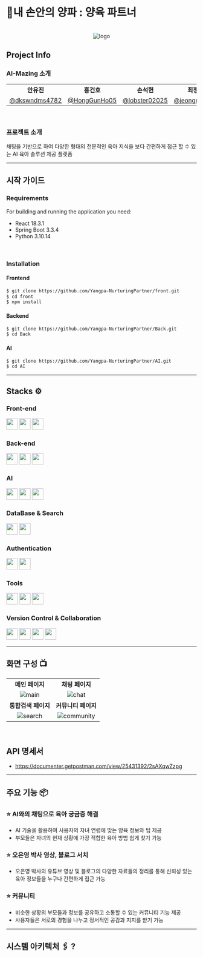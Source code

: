 # 🧅내 손안의 양파 : 양육 파트너
<br>

<div align="center">
    <img src="https://github.com/user-attachments/assets/edec5cfe-3c7a-45ea-8a84-13d0857216c4" alt="logo"/>
</div>


## Project Info

### AI-Mazing 소개

<table>
  <tr>
    <td align="center"><strong>안유진</strong></td>
    <td align="center"><strong>홍건호</strong></td>
    <td align="center"><strong>손석현</strong></td>
    <td align="center"><strong>최정민</strong></td>
    <td align="center"><strong>이승호</strong></td>
    <td align="center"><strong>장혜지</strong></td>
  </tr>
  <tr>
    <td align="center">
      <a href="https://github.com/dkswndms4782">@dkswndms4782</a>
    </td>
    <td align="center">
      <a href="https://github.com/HongGunHo05">@HongGunHo05</a>
    </td>
    <td align="center">
      <a href="https://github.com/lobster0202">@lobster02025</a>
    </td>
    <td align="center">
      <a href="https://github.com/jeongmin521">@jeongmin521</a>
    </td>
    <td align="center">
      <a href="https://github.com/gengen89">@gengen89</a>
    </td>
    <td align="center">
      <a href="https://github.com/jangheyji">@jangheyji</a>
    </td>
  </tr>
</table>
<br>


### 프로젝트 소개
채팅을 기반으로 하여 다양한 형태의 전문적인 육아 지식을 보다 간편하게 접근 할 수 있는 AI 육아 솔루션 제공 플랫폼 <br>


<hr> 


## 시작 가이드
### Requirements 
For building and running the application you need:
- React 18.3.1
- Spring Boot 3.3.4
- Python 3.10.14

<br>

### Installation
#### Frontend
```bash
$ git clone https://github.com/Yangpa-NurturingPartner/front.git
$ cd front
$ npm install
```


#### Backend
```bash
$ git clone https://github.com/Yangpa-NurturingPartner/Back.git
$ cd Back
```


#### AI
```bash
$ git clone https://github.com/Yangpa-NurturingPartner/AI.git
$ cd AI
```


<hr>
  

## Stacks ⚙

### Front-end
<img src="https://img.shields.io/badge/React-61DAFB?style=for-the-badge&logo=react&logoColor=black" height="30"/>
<img src="https://img.shields.io/badge/TypeScript-007ACC?style=for-the-badge&logo=typescript&logoColor=white" height="30"/>
<img src="https://img.shields.io/badge/React%20Redux-764ABC?style=for-the-badge&logo=redux&logoColor=white" height="30"/>

### Back-end
<img src="https://img.shields.io/badge/Spring%20Boot-6DB33F?style=for-the-badge&logo=springboot&logoColor=white" height="30"/>
<img src="https://img.shields.io/badge/Python-3776AB?style=for-the-badge&logo=python&logoColor=white" height="30"/>
<img src="https://img.shields.io/badge/FastAPI-009688?style=for-the-badge&logo=fastapi&logoColor=white" height="30"/>

### AI
<img src="https://img.shields.io/badge/OpenAI%20ChatGPT-412991?style=for-the-badge&logo=openai&logoColor=white" height="30"/>
<img src="https://img.shields.io/badge/OpenAI%20Whisper-412991?style=for-the-badge&logo=openai&logoColor=white" height="30"/>
<img src="https://img.shields.io/badge/Upstage%20Solar%20Embeddings-FF5722?style=for-the-badge" height="30"/>

### DataBase & Search
<img src="https://img.shields.io/badge/PostgreSQL-336791?style=for-the-badge&logo=postgresql&logoColor=white" height="30"/>
<img src="https://img.shields.io/badge/AWS%20OpenSearch-232F3E?style=for-the-badge&logo=amazondynamodb&logoColor=white" height="30"/>

### Authentication
<img src="https://img.shields.io/badge/JWT-000000?style=for-the-badge&logo=JSON%20web%20tokens&logoColor=white" height="30"/>
<img src="https://img.shields.io/badge/Google%20OAuth2-4285F4?style=for-the-badge&logo=google&logoColor=white" height="30"/>

### Tools
<img src="https://img.shields.io/badge/IntelliJ%20IDEA-000000?style=for-the-badge&logo=intellijidea&logoColor=white" height="30"/>
<img src="https://img.shields.io/badge/Visual%20Studio%20Code-007ACC?style=for-the-badge&logo=visualstudiocode&logoColor=white" height="30"/>
<img src="https://img.shields.io/badge/POSTMAN-FF6C37?style=for-the-badge&logo=postman&logoColor=white" height="30"/>

### Version Control & Collaboration
<img src="https://img.shields.io/badge/Git-F05032?style=for-the-badge&logo=git&logoColor=white" height="30"/>
<img src="https://img.shields.io/badge/GitHub-181717?style=for-the-badge&logo=github&logoColor=white" height="30"/>
<img src="https://img.shields.io/badge/Slack-4A154B?style=for-the-badge&logo=slack&logoColor=white" height="30"/>
<img src="https://img.shields.io/badge/Notion-000000?style=for-the-badge&logo=notion&logoColor=white" height="30"/>


<hr>


## 화면 구성 📺
<table>
    <tr>
        <td align="center"><strong>메인 페이지</strong></td>
        <td align="center"><strong>채팅 페이지</strong></td>
    </tr>
    <tr>
        <td align="center"><img src="https://github.com/user-attachments/assets/37b20a15-c4e4-4791-9346-6fb6492682ef" alt="main"/></td>
        <td align="center"><img src="https://github.com/user-attachments/assets/824278ad-85e9-4f8b-9de6-e4290d89c72d" alt="chat"></td>
    </tr>
    <tr>
        <td align="center"><strong>통합검색 페이지</strong></td>
        <td align="center"><strong>커뮤니티 페이지</strong></td>
    </tr>
    <tr>
        <td align="center"><img src="https://github.com/user-attachments/assets/5788b70c-67be-4496-96e9-58556d54baf5" alt="search"></td>
        <td align="center"><img src="https://github.com/user-attachments/assets/581543cc-f825-43b9-bcce-1aafb40aa0e8" alt="community"></td>
    </tr>
</table>

<br>

## API 명세서
- https://documenter.getpostman.com/view/25431392/2sAXqwZzpg

<hr>


## 주요 기능 📦
### ⭐ AI와의 채팅으로 육아 궁금증 해결
- AI 기술을 활용하여 사용자의 자녀 연령에 맞는 양육 정보와 팁 제공
- 부모들은 자녀의 현재 상황에 가장 적합한 육아 방법 쉽게 찾기 가능

### ⭐ 오은영 박사 영상, 블로그 서치
- 오은영 박사의 유튜브 영상 및 블로그의 다양한 자료들의 정리를 통해
  신뢰성 있는 육아 정보들을 누구나 간편하게 접근 가능

### ⭐ 커뮤니티
- 비슷한 상황의 부모들과 정보를 공유하고 소통할 수 있는 커뮤니티 기능 제공
- 사용자들은 서로의 경험을 나누고 정서적인 공감과 지지를 받기 가능


<hr>


## 시스템 아키텍처 🖇 ?




























